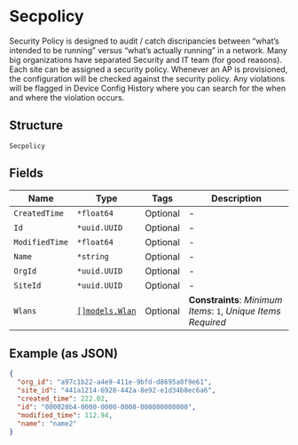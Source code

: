 
# Secpolicy

Security Policy is designed to audit / catch discripancies between “what’s intended to be running” versus “what’s actually running” in a network. Many big organizations have separated Security and IT team (for good reasons). Each site can be assigned a security policy. Whenever an AP is provisioned, the configuration will be checked against the security policy. Any violations will be flagged in Device Config History where you can search for the when and where the violation occurs.

## Structure

`Secpolicy`

## Fields

| Name | Type | Tags | Description |
|  --- | --- | --- | --- |
| `CreatedTime` | `*float64` | Optional | - |
| `Id` | `*uuid.UUID` | Optional | - |
| `ModifiedTime` | `*float64` | Optional | - |
| `Name` | `*string` | Optional | - |
| `OrgId` | `*uuid.UUID` | Optional | - |
| `SiteId` | `*uuid.UUID` | Optional | - |
| `Wlans` | [`[]models.Wlan`](../../doc/models/wlan.md) | Optional | **Constraints**: *Minimum Items*: `1`, *Unique Items Required* |

## Example (as JSON)

```json
{
  "org_id": "a97c1b22-a4e9-411e-9bfd-d8695a0f9e61",
  "site_id": "441a1214-6928-442a-8e92-e1d34b8ec6a6",
  "created_time": 222.02,
  "id": "000020b4-0000-0000-0000-000000000000",
  "modified_time": 112.94,
  "name": "name2"
}
```

